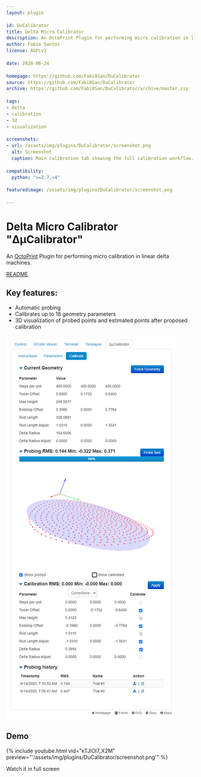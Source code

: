```yaml
---
layout: plugin

id: DuCalibrator
title: Delta Micro Calibrator
description: An OctoPrint Plugin for performing micro calibration in linear delta machines.
author: Fabio Santos
license: AGPLv3

date: 2020-06-24

homepage: https://github.com/Fabi0San/DuCalibrator
source: https://github.com/Fabi0San/DuCalibrator
archive: https://github.com/Fabi0San/DuCalibrator/archive/master.zip

tags:
- delta
- calibration
- 3d
- visualization

screenshots:
- url: /assets/img/plugins/DuCalibrator/screenshot.png
  alt: Screenshot
  caption: Main calibration tab showing the full calibration workflow.

compatibility:
  python: ">=2.7,<4"

featuredimage: /assets/img/plugins/DuCalibrator/screenshot.png

---
```


# Delta Micro Calibrator "ΔµCalibrator"
An [OctoPrint](https://octoprint.org/) Plugin for performing micro calibration in linear delta machines.

[README](https://github.com/Fabi0San/DuCalibrator/blob/master/README.md)

## Key features:
* Automatic probing
* Calibrates up to 18 geometry parameters
* 3D visualization of probed points and estimated points after proposed calibration

![Screenshot](/assets/img/plugins/DuCalibrator/screenshot.png)

## Demo

{% include youtube.html vid="kTJlOl7_X2M" preview="'/assets/img/plugins/DuCalibrator/screenshot.png'" %}

Watch it in full screen
